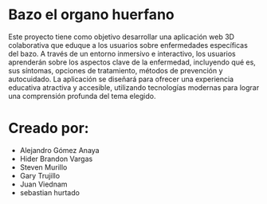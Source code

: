 # Bazo el organo huerfano

Este proyecto tiene como objetivo desarrollar una aplicación web 3D colaborativa que eduque a
los usuarios sobre enfermedades específicas del bazo. A través de un entorno inmersivo e interactivo, los usuarios aprenderán sobre los aspectos
clave de la enfermedad, incluyendo qué es, sus síntomas, opciones de tratamiento, métodos de
prevención y autocuidado. La aplicación se diseñará para ofrecer una experiencia educativa
atractiva y accesible, utilizando tecnologías modernas para lograr una comprensión profunda del
tema elegido.

# Creado por:

- Alejandro Gómez Anaya
- Hider Brandon Vargas
- Steven Murillo
- Gary Trujillo
- Juan Viednam
- sebastian hurtado
